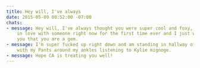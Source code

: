```yaml
---
title: Hey will, I've always
date: 2015-05-09 00:52:00 -07:00
chats:
- message: Hey will, I've always thought you were super cool and foxy, but I'm really
    in love with someone right now for the first time ever and I just wanted to tell
    you that you are a gem.
- message: I'm super fucked up right down and am standing in hallway of my apartment
    with my Pants around my ankles listening to Kylie mignoge.
- message: Hope CA is treating you well!
---
```


